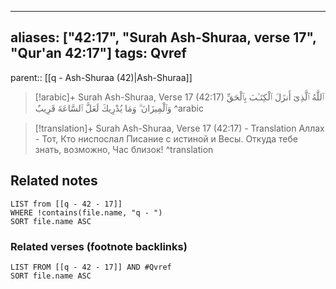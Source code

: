 
---
aliases: ["42:17", "Surah Ash-Shuraa, verse 17", "Qur'an 42:17"]
tags: Qvref
---

parent:: [[q - Ash-Shuraa (42)|Ash-Shuraa]]

> [!arabic]+ Surah Ash-Shuraa, Verse 17 (42:17)
> <span class="quran-arabic">ٱللَّهُ ٱلَّذِىٓ أَنزَلَ ٱلْكِتَـٰبَ بِٱلْحَقِّ وَٱلْمِيزَانَ ۗ وَمَا يُدْرِيكَ لَعَلَّ ٱلسَّاعَةَ قَرِيبٌ</span>
^arabic

> [!translation]+ Surah Ash-Shuraa, Verse 17 (42:17) - Translation
> Аллах - Тот, Кто ниспослал Писание с истиной и Весы. Откуда тебе знать, возможно, Час близок!
^translation



## Related notes
```dataview
LIST from [[q - 42 - 17]]
WHERE !contains(file.name, "q - ")
SORT file.name ASC
```

### Related verses (footnote backlinks)
```dataview
LIST FROM [[q - 42 - 17]] AND #Qvref
SORT file.name ASC
```


